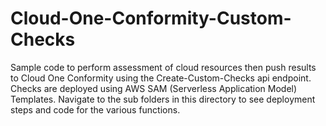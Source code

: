 # Cloud-One-Conformity-Custom-Checks
Sample code to perform assessment of cloud resources then push results to Cloud One Conformity using the Create-Custom-Checks api endpoint. Checks are deployed using AWS SAM (Serverless Application Model) Templates.
Navigate to the sub folders in this directory to see deployment steps and code for the various functions.
